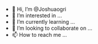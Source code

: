 - 👋 Hi, I’m @Joshuaogri
- 👀 I’m interested in ...
- 🌱 I’m currently learning ...
- 💞️ I’m looking to collaborate on ...
- 📫 How to reach me ...

<!---
Joshuaogri/Joshuaogri is a ✨ special ✨ repository because its `README.md` (this file) appears on your GitHub profile.
You can click the Preview link to take a look at your changes.
--->

